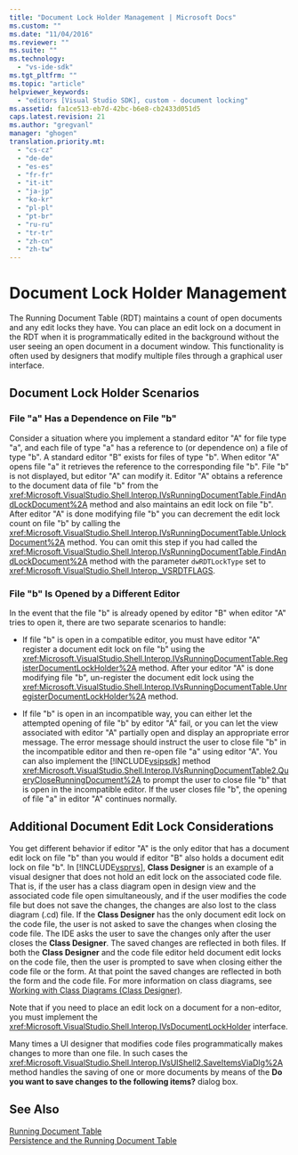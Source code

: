 ```yaml
---
title: "Document Lock Holder Management | Microsoft Docs"
ms.custom: ""
ms.date: "11/04/2016"
ms.reviewer: ""
ms.suite: ""
ms.technology: 
  - "vs-ide-sdk"
ms.tgt_pltfrm: ""
ms.topic: "article"
helpviewer_keywords: 
  - "editors [Visual Studio SDK], custom - document locking"
ms.assetid: fa1ce513-eb7d-42bc-b6e8-cb2433d051d5
caps.latest.revision: 21
ms.author: "gregvanl"
manager: "ghogen"
translation.priority.mt: 
  - "cs-cz"
  - "de-de"
  - "es-es"
  - "fr-fr"
  - "it-it"
  - "ja-jp"
  - "ko-kr"
  - "pl-pl"
  - "pt-br"
  - "ru-ru"
  - "tr-tr"
  - "zh-cn"
  - "zh-tw"
---
```

# Document Lock Holder Management
The Running Document Table (RDT) maintains a count of open documents and any edit locks they have. You can place an edit lock on a document in the RDT when it is programmatically edited in the background without the user seeing an open document in a document window. This functionality is often used by designers that modify multiple files through a graphical user interface.  
  
## Document Lock Holder Scenarios  
  
### File "a" Has a Dependence on File "b"  
 Consider a situation where you implement a standard editor "A" for file type "a", and each file of type "a" has a reference to (or dependence on) a file of type "b". A standard editor "B" exists for files of type "b". When editor "A" opens file "a" it retrieves the reference to the corresponding file "b". File "b" is not displayed, but editor "A" can modify it. Editor "A" obtains a reference to the document data of file "b" from the <xref:Microsoft.VisualStudio.Shell.Interop.IVsRunningDocumentTable.FindAndLockDocument%2A> method and also maintains an edit lock on file "b". After editor "A" is done modifying file "b" you can decrement the edit lock count on file "b" by calling the <xref:Microsoft.VisualStudio.Shell.Interop.IVsRunningDocumentTable.UnlockDocument%2A> method. You can omit this step if you had called the <xref:Microsoft.VisualStudio.Shell.Interop.IVsRunningDocumentTable.FindAndLockDocument%2A> method with the parameter `dwRDTLockType` set to <xref:Microsoft.VisualStudio.Shell.Interop._VSRDTFLAGS>.  
  
### File "b" Is Opened by a Different Editor  
 In the event that the file "b" is already opened by editor "B" when editor "A" tries to open it, there are two separate scenarios to handle:  
  
-   If file "b" is open in a compatible editor, you must have editor "A" register a document edit lock on file "b" using the <xref:Microsoft.VisualStudio.Shell.Interop.IVsRunningDocumentTable.RegisterDocumentLockHolder%2A> method. After your editor "A" is done modifying file "b", un-register the document edit lock using the <xref:Microsoft.VisualStudio.Shell.Interop.IVsRunningDocumentTable.UnregisterDocumentLockHolder%2A> method.  
  
-   If file "b" is open in an incompatible way, you can either let the attempted opening of file "b" by editor "A" fail, or you can let the view associated with editor "A" partially open and display an appropriate error message. The error message should instruct the user to close file "b" in the incompatible editor and then re-open file "a" using editor "A". You can also implement the [!INCLUDE[vsipsdk](../extensibility/includes/vsipsdk_md.md)] method <xref:Microsoft.VisualStudio.Shell.Interop.IVsRunningDocumentTable2.QueryCloseRunningDocument%2A> to prompt the user to close file "b" that is open in the incompatible editor. If the user closes file "b", the opening of file "a" in editor "A" continues normally.  
  
## Additional Document Edit Lock Considerations  
 You get different behavior if editor "A" is the only editor that has a document edit lock on file "b" than you would if editor "B" also holds a document edit lock on file "b". In [!INCLUDE[vsprvs](../code-quality/includes/vsprvs_md.md)], **Class Designer** is an example of a visual designer that does not hold an edit lock on the associated code file. That is, if the user has a class diagram open in design view and the associated code file open simultaneously, and if the user modifies the code file but does not save the changes, the changes are also lost to the class diagram (.cd) file. If the **Class Designer** has the only document edit lock on the code file, the user is not asked to save the changes when closing the code file. The IDE asks the user to save the changes only after the user closes the **Class Designer**. The saved changes are reflected in both files. If both the **Class Designer** and the code file editor held document edit locks on the code file, then the user is prompted to save when closing either the code file or the form. At that point the saved changes are reflected in both the form and the code file. For more information on class diagrams, see [Working with Class Diagrams (Class Designer)](../ide/working-with-class-diagrams-class-designer.md).  
  
 Note that if you need to place an edit lock on a document for a non-editor, you must implement the <xref:Microsoft.VisualStudio.Shell.Interop.IVsDocumentLockHolder> interface.  
  
 Many times a UI designer that modifies code files programmatically makes changes to more than one file. In such cases the <xref:Microsoft.VisualStudio.Shell.Interop.IVsUIShell2.SaveItemsViaDlg%2A> method handles the saving of one or more documents by means of the **Do you want to save changes to the following items?** dialog box.  
  
## See Also  
 [Running Document Table](../extensibility/internals/running-document-table.md)   
 [Persistence and the Running Document Table](../extensibility/internals/persistence-and-the-running-document-table.md)